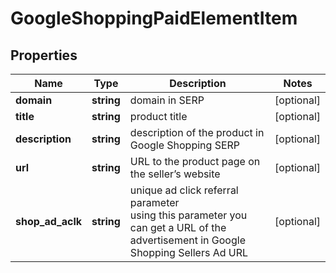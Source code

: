 # GoogleShoppingPaidElementItem

## Properties

| Name | Type | Description | Notes |
|------------ | ------------- | ------------- | -------------|
**domain** | **string** | domain in SERP |[optional]|
**title** | **string** | product title |[optional]|
**description** | **string** | description of the product in Google Shopping SERP |[optional]|
**url** | **string** | URL to the product page on the seller’s website |[optional]|
**shop_ad_aclk** | **string** | unique ad click referral parameter<br>using this parameter you can get a URL of the advertisement in Google Shopping Sellers Ad URL |[optional]|